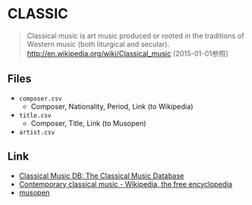 # CLASSIC

> Classical music is art music produced or rooted in the traditions of Western music (both liturgical and secular). http://en.wikipedia.org/wiki/Classical_music (2015-01-01参照)

## Files

* `composer.csv`
    * Composer, Nationality, Period, Link (to Wikipedia)
* `title.csv`
    * Composer, Title, Link (to Musopen)
* `artist.csv`

## Link

* [Classical Music DB: The Classical Music Database](http://www.classicalmusicdb.com/)
* [Contemporary classical music - Wikipedia, the free encyclopedia](http://en.wikipedia.org/wiki/Contemporary_classical_music)
* [musopen](https://musopen.org/)